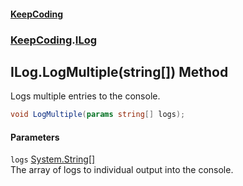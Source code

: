 #### [KeepCoding](index.md 'index')
### [KeepCoding](KeepCoding.md 'KeepCoding').[ILog](KeepCoding_ILog.md 'KeepCoding.ILog')
## ILog.LogMultiple(string[]) Method
Logs multiple entries to the console.  
```csharp
void LogMultiple(params string[] logs);
```
#### Parameters
<a name='KeepCoding_ILog_LogMultiple(string__)_logs'></a>
`logs` [System.String](https://docs.microsoft.com/en-us/dotnet/api/System.String 'System.String')[[]](https://docs.microsoft.com/en-us/dotnet/api/System.Array 'System.Array')  
The array of logs to individual output into the console.
  
